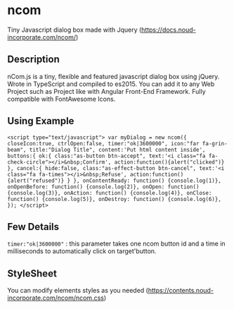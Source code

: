 # ncom
Tiny Javascript dialog box made with Jquery
(https://docs.noud-incorporate.com/ncom/)

## Description
nCom.js is a tiny, flexible and featured javascript dialog box using jQuery. Wrote in TypeScript and compiled to es2015.
You can add it to any Web Project such as Project like with Angular Front-End Framework.
Fully compatible with FontAwesome Icons.

## Using Example
`<script type="text/javascript">
var myDialog = new ncom({
       closeIcon:true,
       ctrlOpen:false,
       timer:"ok|3600000",
       icon:"far fa-grin-beam",
       title:"Dialog Title",
       content:'Put html content inside',
       buttons:{
        ok:{
            class:"as-button btn-accept",
            text:'<i class="fa fa-check-circle"></i>&nbsp;Confirm',
            action:function(){alert("clicked")}
        },
        cancel:{
            hide:false,
            class:"as-effect-button btn-cancel",
            text:'<i class="fa fa-times"></i>&nbsp;Refuse',
            action:function(){alert("refused")}
        }
       },
    onContentReady: function() {console.log(1)},
    onOpenBefore: function() {console.log(2)},
    onOpen: function() {console.log(3)},
    onAction: function() {console.log(4)},
    onClose: function() {console.log(5)},
    onDestroy: function() {console.log(6)},
});
</script>`

## Few Details

`timer:"ok|3600000"` : this parameter takes one ncom button id and a  time in milliseconds to automatically click on target'button.

## StyleSheet
You can modify elements styles as you needed
(https://contents.noud-incorporate.com/ncom/ncom.css)
